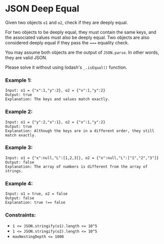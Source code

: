 # JSON Deep Equal

Given two objects `o1` and `o2`, check if they are deeply equal.

For two objects to be deeply equal, they must contain the same keys, and the associated values must also be deeply equal. Two objects are also considered deeply equal if they pass the `===` equality check.

You may assume both objects are the output of `JSON.parse`. In other words, they are valid JSON.

Please solve it without using lodash's `_.isEqual()` function.

### Example 1:

```
Input: o1 = {"x":1,"y":2}, o2 = {"x":1,"y":2}
Output: true
Explanation: The keys and values match exactly.
```

### Example 2:

```
Input: o1 = {"y":2,"x":1}, o2 = {"x":1,"y":2}
Output: true
Explanation: Although the keys are in a different order, they still match exactly.
```

### Example 3:

```
Input: o1 = {"x":null,"L":[1,2,3]}, o2 = {"x":null,"L":["1","2","3"]}
Output: false
Explanation: The array of numbers is different from the array of strings.
```

### Example 4:

```
Input: o1 = true, o2 = false
Output: false
Explanation: true !== false
```

### Constraints:

- `1 <= JSON.stringify(o1).length <= 10^5`
- `1 <= JSON.stringify(o2).length <= 10^5`
- `maxNestingDepth <= 1000`
